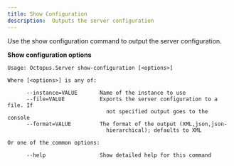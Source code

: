 ```yaml
---
title: Show Configuration
description:  Outputs the server configuration
---
```


Use the show configuration command to output the server configuration.

**Show configuration options**

```text
Usage: Octopus.Server show-configuration [<options>]

Where [<options>] is any of:

      --instance=VALUE       Name of the instance to use
      --file=VALUE           Exports the server configuration to a file. If
                               not specified output goes to the console
      --format=VALUE         The format of the output (XML,json,json-
                               hierarchical); defaults to XML

Or one of the common options:

      --help                 Show detailed help for this command


```
